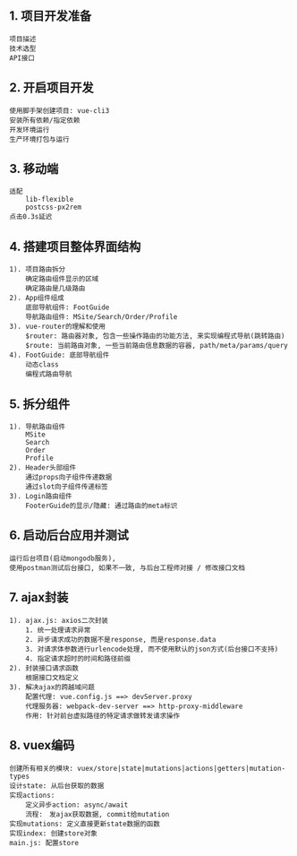 ## 1. 项目开发准备
    项目描述
    技术选型
    API接口

## 2. 开启项目开发
    使用脚手架创建项目: vue-cli3
    安装所有依赖/指定依赖
    开发环境运行
    生产环境打包与运行

## 3. 移动端
    适配
        lib-flexible
        postcss-px2rem
    点击0.3s延迟

## 4. 搭建项目整体界面结构
    1). 项目路由拆分
        确定路由组件显示的区域
        确定路由是几级路由
    2). App组件组成
        底部导航组件: FootGuide
        导航路由组件: MSite/Search/Order/Profile
    3). vue-router的理解和使用
        $router: 路由器对象, 包含一些操作路由的功能方法, 来实现编程式导航(跳转路由)
        $route: 当前路由对象, 一些当前路由信息数据的容器, path/meta/params/query
    4). FootGuide: 底部导航组件
        动态class
        编程式路由导航

## 5. 拆分组件
    1). 导航路由组件
        MSite
        Search
        Order
        Profile
    2). Header头部组件
        通过props向子组件传递数据
        通过slot向子组件传递标签
    3). Login路由组件
        FooterGuide的显示/隐藏: 通过路由的meta标识

## 6. 启动后台应用并测试
    运行后台项目(启动mongodb服务),
    使用postman测试后台接口, 如果不一致, 与后台工程师对接 / 修改接口文档

## 7. ajax封装
    1). ajax.js: axios二次封装
        1. 统一处理请求异常
        2. 异步请求成功的数据不是response, 而是response.data
        3. 对请求体参数进行urlencode处理, 而不使用默认的json方式(后台接口不支持)
        4. 指定请求超时的时间和路径前缀
    2). 封装接口请求函数
        根据接口文档定义
    3). 解决ajax的跨越域问题
        配置代理: vue.config.js ==> devServer.proxy
        代理服务器: webpack-dev-server ==> http-proxy-middleware
        作用: 针对前台虚拟路径的特定请求做转发请求操作

## 8. vuex编码
    创建所有相关的模块: vuex/store|state|mutations|actions|getters|mutation-types
    设计state: 从后台获取的数据
    实现actions: 
        定义异步action: async/await
        流程:　发ajax获取数据, commit给mutation
    实现mutations: 定义直接更新state数据的函数
    实现index: 创建store对象
    main.js: 配置store